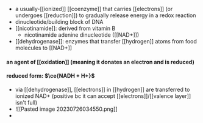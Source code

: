 - a usually-[[ionized]] [[coenzyme]] that carries [[electrons]] (or undergoes [[reduction]]) to gradually release energy in a redox reaction
- dinucleotide/building block of DNA
- [[nicotinamide]]: derived from vitamin B
	- nicotinamide adenine dinucleotide ([[NAD+]])
- [[dehydrogenase]]:  enzymes that transfer [[hydrogen]] atoms from food molecules to [[NAD+]]

#### an agent of [[oxidation]] (meaning it donates an electron and is reduced)
#### reduced form: $\ce{NADH + H+}$
- via [[dehydrogenase]], [[electrons]] in [[hydrogen]] are transferred to ionized NAD+ (positive bc it can accept [[electrons]]/[[valence layer]] isn't full)
- ![[Pasted image 20230726034550.png]]
-